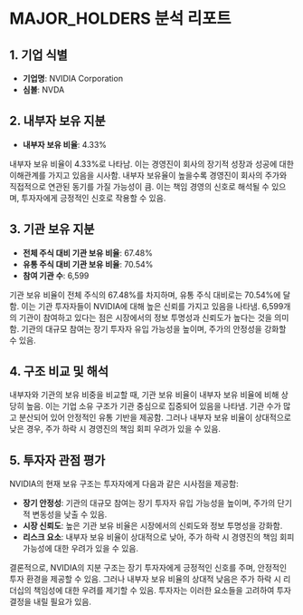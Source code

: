# MAJOR_HOLDERS 분석 리포트

## 1. 기업 식별
- **기업명**: NVIDIA Corporation
- **심볼**: NVDA

## 2. 내부자 보유 지분
- **내부자 보유 비율**: 4.33%

내부자 보유 비율이 4.33%로 나타남. 이는 경영진이 회사의 장기적 성장과 성공에 대한 이해관계를 가지고 있음을 시사함. 내부자 보유율이 높을수록 경영진이 회사의 주가와 직접적으로 연관된 동기를 가질 가능성이 큼. 이는 책임 경영의 신호로 해석될 수 있으며, 투자자에게 긍정적인 신호로 작용할 수 있음.

## 3. 기관 보유 지분
- **전체 주식 대비 기관 보유 비율**: 67.48%
- **유통 주식 대비 기관 보유 비율**: 70.54%
- **참여 기관 수**: 6,599

기관 보유 비율이 전체 주식의 67.48%를 차지하며, 유통 주식 대비로는 70.54%에 달함. 이는 기관 투자자들이 NVIDIA에 대해 높은 신뢰를 가지고 있음을 나타냄. 6,599개의 기관이 참여하고 있다는 점은 시장에서의 정보 투명성과 신뢰도가 높다는 것을 의미함. 기관의 대규모 참여는 장기 투자자 유입 가능성을 높이며, 주가의 안정성을 강화할 수 있음.

## 4. 구조 비교 및 해석
내부자와 기관의 보유 비중을 비교할 때, 기관 보유 비율이 내부자 보유 비율에 비해 상당히 높음. 이는 기업 소유 구조가 기관 중심으로 집중되어 있음을 나타냄. 기관 수가 많고 분산되어 있어 안정적인 유통 기반을 제공함. 그러나 내부자 보유 비율이 상대적으로 낮은 경우, 주가 하락 시 경영진의 책임 회피 우려가 있을 수 있음.

## 5. 투자자 관점 평가
NVIDIA의 현재 보유 구조는 투자자에게 다음과 같은 시사점을 제공함:

- **장기 안정성**: 기관의 대규모 참여는 장기 투자자 유입 가능성을 높이며, 주가의 단기적 변동성을 낮출 수 있음.
- **시장 신뢰도**: 높은 기관 보유 비율은 시장에서의 신뢰도와 정보 투명성을 강화함.
- **리스크 요소**: 내부자 보유 비율이 상대적으로 낮아, 주가 하락 시 경영진의 책임 회피 가능성에 대한 우려가 있을 수 있음.

결론적으로, NVIDIA의 지분 구조는 장기 투자자에게 긍정적인 신호를 주며, 안정적인 투자 환경을 제공할 수 있음. 그러나 내부자 보유 비율의 상대적 낮음은 주가 하락 시 리더십의 책임성에 대한 우려를 제기할 수 있음. 투자자는 이러한 요소들을 고려하여 투자 결정을 내릴 필요가 있음.
